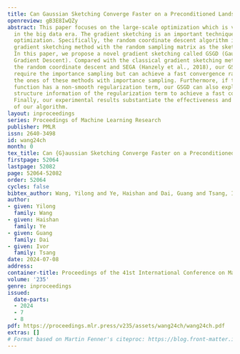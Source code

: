 ```yaml
---
title: Can Gaussian Sketching Converge Faster on a Preconditioned Landscape?
openreview: gB3E8IwQZy
abstract: This paper focuses on the large-scale optimization which is very popular
  in the big data era. The gradient sketching is an important technique in the large-scale
  optimization. Specifically, the random coordinate descent algorithm is a kind of
  gradient sketching method with the random sampling matrix as the sketching matrix.
  In this paper, we propose a novel gradient sketching called GSGD (Gaussian Sketched
  Gradient Descent). Compared with the classical gradient sketching methods such as
  the random coordinate descent and SEGA (Hanzely et al., 2018), our GSGD does not
  require the importance sampling but can achieve a fast convergence rate matching
  the ones of these methods with importance sampling. Furthermore, if the objective
  function has a non-smooth regularization term, our GSGD can also exploit the implicit
  structure information of the regularization term to achieve a fast convergence rate.
  Finally, our experimental results substantiate the effectiveness and efficiency
  of our algorithm.
layout: inproceedings
series: Proceedings of Machine Learning Research
publisher: PMLR
issn: 2640-3498
id: wang24ch
month: 0
tex_title: Can {G}aussian Sketching Converge Faster on a Preconditioned Landscape?
firstpage: 52064
lastpage: 52082
page: 52064-52082
order: 52064
cycles: false
bibtex_author: Wang, Yilong and Ye, Haishan and Dai, Guang and Tsang, Ivor
author:
- given: Yilong
  family: Wang
- given: Haishan
  family: Ye
- given: Guang
  family: Dai
- given: Ivor
  family: Tsang
date: 2024-07-08
address:
container-title: Proceedings of the 41st International Conference on Machine Learning
volume: '235'
genre: inproceedings
issued:
  date-parts:
  - 2024
  - 7
  - 8
pdf: https://proceedings.mlr.press/v235/assets/wang24ch/wang24ch.pdf
extras: []
# Format based on Martin Fenner's citeproc: https://blog.front-matter.io/posts/citeproc-yaml-for-bibliographies/
---
```

